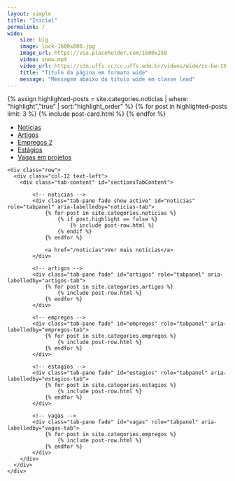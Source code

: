 ```yaml
---
layout: simple
title: "Inicial"
permalink: /
wide:
    size: big
    image: lock-1600x800.jpg
    image_url: https://via.placeholder.com/1600x250
    video: snow.mp4
    video_url: https://cdn.uffs.cc/cc.uffs.edu.br/videos/wide/cc-bw-15fps.mp4
    title: "Título da página em formato wide"
    message: "Mensagem abaixo do título wide em classe lead"
---
```


<section>
  <div class="container breath-top">
    <div class="row justify-content-center">
      <div class="col-12 text-left">
      </div>
    </div>
    <div class="row justify-content-center">
      <div class="col-12">
        <div class="card-deck">
          {% assign highlighted-posts = site.categories.noticias | where: "highlight","true" | sort:"highlight_order" %}
          {% for post in highlighted-posts limit: 3 %}
            {% include post-card.html %}
          {% endfor %}
        </div>
      </div>
    </div>
  </div>
</section>

<section class="mt-5">
  <div class="container breath-top">
    <div class="row">
      <div class="col-12">
        <ul class="nav nav-tabs" id="sectionsTab" role="tablist">
            <li class="nav-item">
                <a class="nav-link active" id="noticias-tab" data-toggle="tab" href="#noticias" role="tab" aria-controls="noticias" aria-selected="true">Notícias</a>
            </li>
            <li class="nav-item">
                <a class="nav-link" id="artigos-tab" data-toggle="tab" href="#artigos" role="tab" aria-controls="artigos" aria-selected="false">Artigos</a>
            </li>
            <li class="nav-item">
                <a class="nav-link" id="empregos-tab" data-toggle="tab" href="#empregos" role="tab" aria-controls="empregos" aria-selected="false">Empregos <span class="badge badge-pill badge-info">2</span></a>
            </li>
            <li class="nav-item">
                <a class="nav-link" id="estagios-tab" data-toggle="tab" href="#estagios" role="tab" aria-controls="estagios" aria-selected="false">Estágios</a>
            </li>
            <li class="nav-item">
                <a class="nav-link" id="vagas-tab" data-toggle="tab" href="#vagas" role="tab" aria-controls="vagas" aria-selected="false">Vagas em projetos</a>
            </li>
        </ul>
      </div>
    </div>

    <div class="row">
      <div class="col-12 text-left">
        <div class="tab-content" id="sectionsTabContent">

            <!-- noticias -->
            <div class="tab-pane fade show active" id="noticias" role="tabpanel" aria-labelledby="noticias-tab">
                {% for post in site.categories.noticias %}
                    {% if post.highlight == false %}
                        {% include post-row.html %}
                    {% endif %}
                {% endfor %}

                <a href="/noticias">Ver mais notícias</a>
            </div>
            
            <!-- artigos -->
            <div class="tab-pane fade" id="artigos" role="tabpanel" aria-labelledby="artigos-tab">
                {% for post in site.categories.artigos %}
                    {% include post-row.html %}
                {% endfor %}
            </div>
            
            <!-- empregos -->
            <div class="tab-pane fade" id="empregos" role="tabpanel" aria-labelledby="empregos-tab">
                {% for post in site.categories.empregos %}
                    {% include post-row.html %}
                {% endfor %}
            </div>
            
            <!-- estagios -->
            <div class="tab-pane fade" id="estagios" role="tabpanel" aria-labelledby="estagios-tab">
                {% for post in site.categories.estagios %}
                    {% include post-row.html %}
                {% endfor %}
            </div>
            
            <!-- vagas -->
            <div class="tab-pane fade" id="vagas" role="tabpanel" aria-labelledby="vagas-tab">
                {% for post in site.categories.empregos %}
                    {% include post-row.html %}
                {% endfor %}
            </div>
        </div>
      </div>
    </div>
  </div>
</section>
